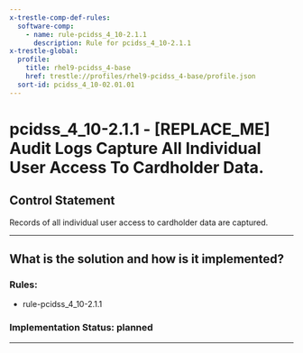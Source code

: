 ```yaml
---
x-trestle-comp-def-rules:
  software-comp:
    - name: rule-pcidss_4_10-2.1.1
      description: Rule for pcidss_4_10-2.1.1
x-trestle-global:
  profile:
    title: rhel9-pcidss_4-base
    href: trestle://profiles/rhel9-pcidss_4-base/profile.json
  sort-id: pcidss_4_10-02.01.01
---
```


# pcidss_4_10-2.1.1 - \[REPLACE_ME\] Audit Logs Capture All Individual User Access To Cardholder Data.

## Control Statement

Records of all individual user access to cardholder data are captured.

______________________________________________________________________

## What is the solution and how is it implemented?

<!-- For implementation status enter one of: implemented, partial, planned, alternative, not-applicable -->

<!-- Note that the list of rules under ### Rules: is read-only and changes will not be captured after assembly to JSON -->

<!-- Add control implementation description here for control: pcidss_4_10-2.1.1 -->

### Rules:

  - rule-pcidss_4_10-2.1.1

### Implementation Status: planned

______________________________________________________________________

